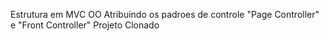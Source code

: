 Estrutura em MVC OO
Atribuindo os padroes de controle "Page Controller" e "Front Controller"
Projeto Clonado